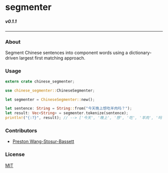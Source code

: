 # segmenter
##### v0.1.1
---

### About
Segment Chinese sentences into component words using a dictionary-driven largest first matching approach.

### Usage
```rust
extern crate chinese_segmenter;

use chinese_segmenter::ChineseSegmenter;

let segmenter = ChineseSegmenter::new();

let sentence: String = String::from("今天晚上想吃羊肉吗？");
let result: Vec<String> = segmenter.tokenize(sentence);
println!("{:?}", result); // --> ['今天', '晚上', '想', '吃', '羊肉', '吗']
```

### Contributors
- [Preston Wang-Stosur-Bassett](http://stosur.info)

### License
[MIT](https://github.com/sotch-pr35mac/segmenter/blob/master/LICENSE)
